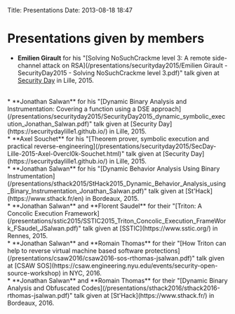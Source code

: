 Title: Presentations
Date: 2013-08-18 18:47

# Presentations given by members

 * **Emilien Girault** for his "[Solving NoSuchCrackme level 3: A remote side-channel attack on RSA](/presentations/securityday2015/Emilien Girault - SecurityDay2015 - Solving NoSuchCrackme level 3.pdf)" talk given at [Security Day](https://securitydaylille1.github.io/) in Lille, 2015.
<br />
 * **Jonathan Salwan** for his "[Dynamic Binary Analysis and Instrumentation: Covering a function using a DSE approach](/presentations/securityday2015/SecurityDay2015_dynamic_symbolic_execution_Jonathan_Salwan.pdf)" talk given at [Security Day](https://securitydaylille1.github.io/) in Lille, 2015.
<br />
 * **Axel Souchet** for his "[Theorem prover, symbolic execution and practical reverse-engineering](/presentations/securityday2015/SecDay-Lille-2015-Axel-0vercl0k-Souchet.html)" talk given at [Security Day](https://securitydaylille1.github.io/) in Lille, 2015.
<br />
 * **Jonathan Salwan** for his "[Dynamic Behavior Analysis Using Binary Instrumentation](/presentations/sthack2015/StHack2015_Dynamic_Behavior_Analysis_using_Binary_Instrumentation_Jonathan_Salwan.pdf)" talk given at [St'Hack](https://www.sthack.fr/en) in Bordeaux, 2015.
<br />
 * **Jonathan Salwan** and **Florent Saudel** for their "[Triton: A Concolic Execution Framework](/presentations/sstic2015/SSTIC2015_Triton_Concolic_Execution_FrameWork_FSaudel_JSalwan.pdf)" talk given at [SSTIC](https://www.sstic.org/) in Rennes, 2015.
<br />
 * **Jonathan Salwan** and **Romain Thomas** for their "[How Triton can help to reverse virtual machine based software protections](/presentations/csaw2016/csaw2016-sos-rthomas-jsalwan.pdf)" talk given at [CSAW SOS](https://csaw.engineering.nyu.edu/events/security-open-source-workshop) in NYC, 2016.
<br />
 * **Jonathan Salwan** and **Romain Thomas** for their "[Dynamic Binary Analysis and Obfuscated Codes](/presentations/sthack2016/sthack2016-rthomas-jsalwan.pdf)" talk given at [St'Hack](https://www.sthack.fr/) in Bordeaux, 2016.